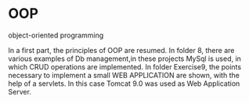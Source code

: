 # OOP
object-oriented programming

In a first part, the principles of OOP are resumed.
In folder 8, there are various examples of Db management,in these projects MySql is used, 
in which CRUD operations are implemented. 
In folder Exercise9, the points necessary to implement a small WEB APPLICATION are shown, with the help of a servlets. 
In this case Tomcat 9.0 was used as Web Application Server.
